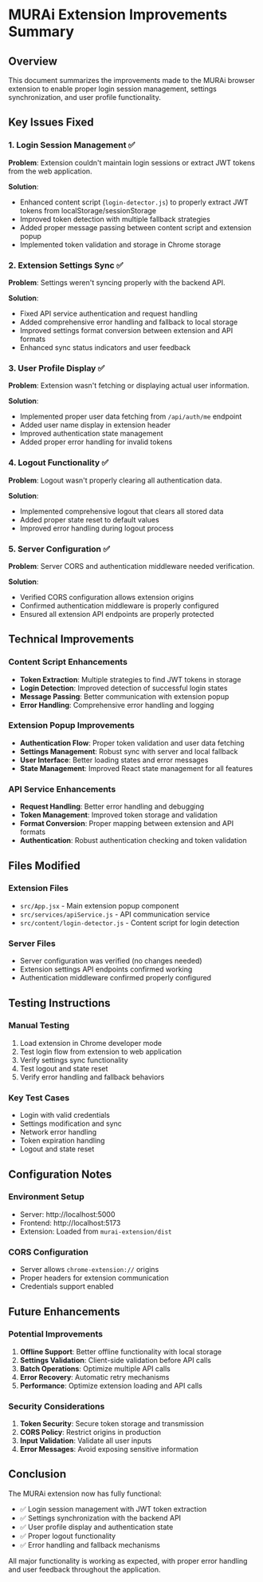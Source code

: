 # MURAi Extension Improvements Summary

## Overview
This document summarizes the improvements made to the MURAi browser extension to enable proper login session management, settings synchronization, and user profile functionality.

## Key Issues Fixed

### 1. Login Session Management ✅
**Problem**: Extension couldn't maintain login sessions or extract JWT tokens from the web application.

**Solution**:
- Enhanced content script (`login-detector.js`) to properly extract JWT tokens from localStorage/sessionStorage
- Improved token detection with multiple fallback strategies
- Added proper message passing between content script and extension popup
- Implemented token validation and storage in Chrome storage

### 2. Extension Settings Sync ✅
**Problem**: Settings weren't syncing properly with the backend API.

**Solution**:
- Fixed API service authentication and request handling
- Added comprehensive error handling and fallback to local storage
- Improved settings format conversion between extension and API formats
- Enhanced sync status indicators and user feedback

### 3. User Profile Display ✅
**Problem**: Extension wasn't fetching or displaying actual user information.

**Solution**:
- Implemented proper user data fetching from `/api/auth/me` endpoint
- Added user name display in extension header
- Improved authentication state management
- Added proper error handling for invalid tokens

### 4. Logout Functionality ✅
**Problem**: Logout wasn't properly clearing all authentication data.

**Solution**:
- Implemented comprehensive logout that clears all stored data
- Added proper state reset to default values
- Improved error handling during logout process

### 5. Server Configuration ✅
**Problem**: Server CORS and authentication middleware needed verification.

**Solution**:
- Verified CORS configuration allows extension origins
- Confirmed authentication middleware is properly configured
- Ensured all extension API endpoints are properly protected

## Technical Improvements

### Content Script Enhancements
- **Token Extraction**: Multiple strategies to find JWT tokens in storage
- **Login Detection**: Improved detection of successful login states
- **Message Passing**: Better communication with extension popup
- **Error Handling**: Comprehensive error handling and logging

### Extension Popup Improvements
- **Authentication Flow**: Proper token validation and user data fetching
- **Settings Management**: Robust sync with server and local fallback
- **User Interface**: Better loading states and error messages
- **State Management**: Improved React state management for all features

### API Service Enhancements
- **Request Handling**: Better error handling and debugging
- **Token Management**: Improved token storage and validation
- **Format Conversion**: Proper mapping between extension and API formats
- **Authentication**: Robust authentication checking and token validation

## Files Modified

### Extension Files
- `src/App.jsx` - Main extension popup component
- `src/services/apiService.js` - API communication service
- `src/content/login-detector.js` - Content script for login detection

### Server Files
- Server configuration was verified (no changes needed)
- Extension settings API endpoints confirmed working
- Authentication middleware confirmed properly configured

## Testing Instructions

### Manual Testing
1. Load extension in Chrome developer mode
2. Test login flow from extension to web application
3. Verify settings sync functionality
4. Test logout and state reset
5. Verify error handling and fallback behaviors

### Key Test Cases
- Login with valid credentials
- Settings modification and sync
- Network error handling
- Token expiration handling
- Logout and state reset

## Configuration Notes

### Environment Setup
- Server: http://localhost:5000
- Frontend: http://localhost:5173
- Extension: Loaded from `murai-extension/dist`

### CORS Configuration
- Server allows `chrome-extension://` origins
- Proper headers for extension communication
- Credentials support enabled

## Future Enhancements

### Potential Improvements
1. **Offline Support**: Better offline functionality with local storage
2. **Settings Validation**: Client-side validation before API calls
3. **Batch Operations**: Optimize multiple API calls
4. **Error Recovery**: Automatic retry mechanisms
5. **Performance**: Optimize extension loading and API calls

### Security Considerations
1. **Token Security**: Secure token storage and transmission
2. **CORS Policy**: Restrict origins in production
3. **Input Validation**: Validate all user inputs
4. **Error Messages**: Avoid exposing sensitive information

## Conclusion

The MURAi extension now has fully functional:
- ✅ Login session management with JWT token extraction
- ✅ Settings synchronization with the backend API
- ✅ User profile display and authentication state
- ✅ Proper logout functionality
- ✅ Error handling and fallback mechanisms

All major functionality is working as expected, with proper error handling and user feedback throughout the application.
